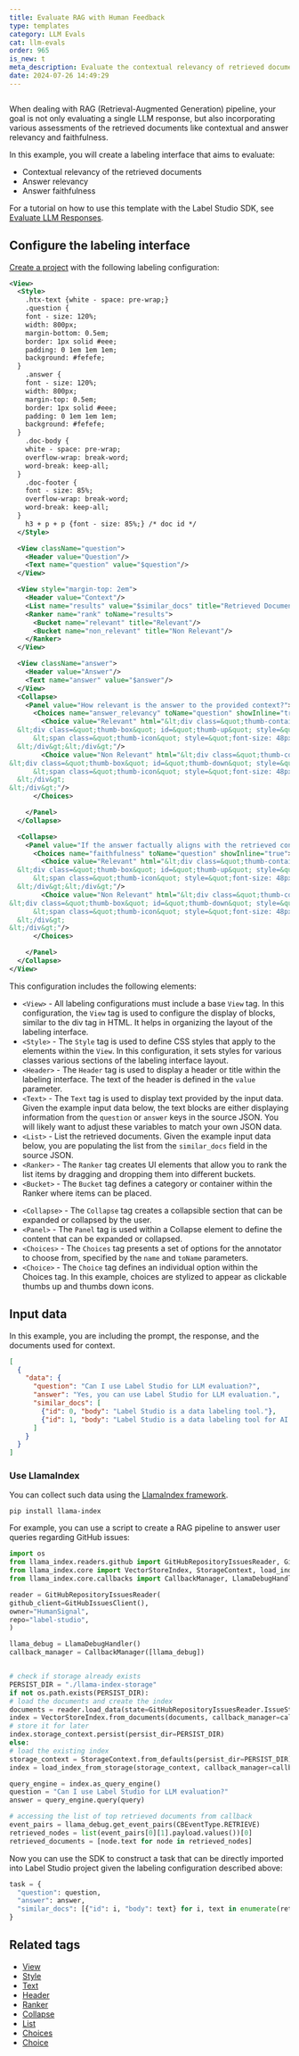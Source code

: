 ```yaml
---
title: Evaluate RAG with Human Feedback
type: templates
category: LLM Evals
cat: llm-evals
order: 965
is_new: t
meta_description: Evaluate the contextual relevancy of retrieved documents and rate the LLM response. 
date: 2024-07-26 14:49:29
---
```


<img src="/images/templates/evaluate-rag-human-feedback.png" alt="" class="gif-border" />

When dealing with RAG (Retrieval-Augmented Generation) pipeline, your goal is not only evaluating a single LLM response, but also incorporating various assessments of the retrieved documents like contextual and answer relevancy and faithfulness.

In this example, you will create a labeling interface that aims to evaluate:

- Contextual relevancy of the retrieved documents
- Answer relevancy
- Answer faithfulness

For a tutorial on how to use this template with the Label Studio SDK, see [Evaluate LLM Responses](https://api.labelstud.io/tutorials/tutorials/evaluate-llm-responses). 

## Configure the labeling interface

[Create a project](/guide/setup_project) with the following labeling configuration:

```xml
<View>
  <Style>
    .htx-text {white - space: pre-wrap;}
    .question {
    font - size: 120%;
    width: 800px;
    margin-bottom: 0.5em;
    border: 1px solid #eee;
    padding: 0 1em 1em 1em;
    background: #fefefe;
  }
    .answer {
    font - size: 120%;
    width: 800px;
    margin-top: 0.5em;
    border: 1px solid #eee;
    padding: 0 1em 1em 1em;
    background: #fefefe;
  }
    .doc-body {
    white - space: pre-wrap;
    overflow-wrap: break-word;
    word-break: keep-all;
  }
    .doc-footer {
    font - size: 85%;
    overflow-wrap: break-word;
    word-break: keep-all;
  }
    h3 + p + p {font - size: 85%;} /* doc id */
  </Style>

  <View className="question">
    <Header value="Question"/>
    <Text name="question" value="$question"/>
  </View>

  <View style="margin-top: 2em">
    <Header value="Context"/>
    <List name="results" value="$similar_docs" title="Retrieved Documents"/>
    <Ranker name="rank" toName="results">
      <Bucket name="relevant" title="Relevant"/>
      <Bucket name="non_relevant" title="Non Relevant"/>
    </Ranker>
  </View>

  <View className="answer">
    <Header value="Answer"/>
    <Text name="answer" value="$answer"/>
  </View>
  <Collapse>
    <Panel value="How relevant is the answer to the provided context?">
      <Choices name="answer_relevancy" toName="question" showInline="true">
        <Choice value="Relevant" html="&lt;div class=&quot;thumb-container&quot; style=&quot;display: flex; gap: 20px;&quot;&gt;
  &lt;div class=&quot;thumb-box&quot; id=&quot;thumb-up&quot; style=&quot;width: 100px; height: 100px; display: flex; align-items: center; justify-content: center; border: 1px solid #ccc; border-radius: 5px; cursor: pointer; transition: background-color 0.3s;&quot;&gt;
      &lt;span class=&quot;thumb-icon&quot; style=&quot;font-size: 48px;&quot;&gt;&amp;#128077;&lt;/span&gt; &lt;!-- Thumbs Up Emoji --&gt;
  &lt;/div&gt;&lt;/div&gt;"/>
        <Choice value="Non Relevant" html="&lt;div class=&quot;thumb-container&quot; style=&quot;display: flex; gap: 20px;&quot;&gt;
&lt;div class=&quot;thumb-box&quot; id=&quot;thumb-down&quot; style=&quot;width: 100px; height: 100px; display: flex; align-items: center; justify-content: center; border: 1px solid #ccc; border-radius: 5px; cursor: pointer; transition: background-color 0.3s;&quot;&gt;
      &lt;span class=&quot;thumb-icon&quot; style=&quot;font-size: 48px;&quot;&gt;&amp;#128078;&lt;/span&gt; &lt;!-- Thumbs Down Emoji --&gt;
  &lt;/div&gt;
&lt;/div&gt;"/>
      </Choices>

    </Panel>
  </Collapse>

  <Collapse>
    <Panel value="If the answer factually aligns with the retrieved context?">
      <Choices name="faithfulness" toName="question" showInline="true">
        <Choice value="Relevant" html="&lt;div class=&quot;thumb-container&quot; style=&quot;display: flex; gap: 20px;&quot;&gt;
  &lt;div class=&quot;thumb-box&quot; id=&quot;thumb-up&quot; style=&quot;width: 100px; height: 100px; display: flex; align-items: center; justify-content: center; border: 1px solid #ccc; border-radius: 5px; cursor: pointer; transition: background-color 0.3s;&quot;&gt;
      &lt;span class=&quot;thumb-icon&quot; style=&quot;font-size: 48px;&quot;&gt;&amp;#128077;&lt;/span&gt; &lt;!-- Thumbs Up Emoji --&gt;
  &lt;/div&gt;&lt;/div&gt;"/>
        <Choice value="Non Relevant" html="&lt;div class=&quot;thumb-container&quot; style=&quot;display: flex; gap: 20px;&quot;&gt;
&lt;div class=&quot;thumb-box&quot; id=&quot;thumb-down&quot; style=&quot;width: 100px; height: 100px; display: flex; align-items: center; justify-content: center; border: 1px solid #ccc; border-radius: 5px; cursor: pointer; transition: background-color 0.3s;&quot;&gt;
      &lt;span class=&quot;thumb-icon&quot; style=&quot;font-size: 48px;&quot;&gt;&amp;#128078;&lt;/span&gt; &lt;!-- Thumbs Down Emoji --&gt;
  &lt;/div&gt;
&lt;/div&gt;"/>
      </Choices>

    </Panel>
  </Collapse>
</View>
```

This configuration includes the following elements:

* `<View>` - All labeling configurations must include a base `View` tag. In this configuration, the `View` tag is used to configure the display of blocks, similar to the div tag in HTML. It helps in organizing the layout of the labeling interface.
* `<Style>` - The `Style` tag is used to define CSS styles that apply to the elements within the `View`. In this configuration, it sets styles for various classes various sections of the labeling interface layout. 
* `<Header>` - The `Header` tag is used to display a header or title within the labeling interface. The text of the header is defined in the `value` parameter. 
* `<Text>` -  The `Text` tag is used to display text provided by the input data. Given the example input data below, the text blocks are either displaying information from the `question` or `answer` keys in the source JSON. You will likely want to adjust these variables to match your own JSON data. 
* `<List>` - List the retrieved documents. Given the example input data below, you are populating the list from the `similar_docs` field in the source JSON. 
* `<Ranker>` - The `Ranker` tag creates UI elements that allow you to rank the list items by dragging and dropping them into different buckets.
* `<Bucket>` - The `Bucket` tag defines a category or container within the Ranker where items can be placed.
- `<Collapse>` - The `Collapse` tag creates a collapsible section that can be expanded or collapsed by the user.
- `<Panel>` - The `Panel` tag is used within a Collapse element to define the content that can be expanded or collapsed.
- `<Choices>` - The `Choices` tag presents a set of options for the annotator to choose from, specified by the `name` and `toName` parameters.
- `<Choice>` - The `Choice` tag defines an individual option within the Choices tag. In this example, choices are stylized to appear as clickable thumbs up and thumbs down icons. 


## Input data

In this example, you are including the prompt, the response, and the documents used for context.  

```json
[
  {
    "data": {
      "question": "Can I use Label Studio for LLM evaluation?",
      "answer": "Yes, you can use Label Studio for LLM evaluation.",
      "similar_docs": [
        {"id": 0, "body": "Label Studio is a data labeling tool."},
        {"id": 1, "body": "Label Studio is a data labeling tool for AI projects."}
      ]
    }
  }
]
```

### Use LlamaIndex

You can collect such data using the [LlamaIndex framework](https://www.llamaindex.ai/).

```
pip install llama-index
```

For example, you can use a script to create a RAG pipeline to answer user queries regarding GitHub issues:

```python
import os
from llama_index.readers.github import GitHubRepositoryIssuesReader, GitHubIssuesClient
from llama_index.core import VectorStoreIndex, StorageContext, load_index_from_storage
from llama_index.core.callbacks import CallbackManager, LlamaDebugHandler, CBEventType

reader = GitHubRepositoryIssuesReader(
github_client=GitHubIssuesClient(),
owner="HumanSignal",
repo="label-studio",
)

llama_debug = LlamaDebugHandler()
callback_manager = CallbackManager([llama_debug])


# check if storage already exists
PERSIST_DIR = "./llama-index-storage"
if not os.path.exists(PERSIST_DIR):
# load the documents and create the index
documents = reader.load_data(state=GitHubRepositoryIssuesReader.IssueState.CLOSED)
index = VectorStoreIndex.from_documents(documents, callback_manager=callback_manager)
# store it for later
index.storage_context.persist(persist_dir=PERSIST_DIR)
else:
# load the existing index
storage_context = StorageContext.from_defaults(persist_dir=PERSIST_DIR)
index = load_index_from_storage(storage_context, callback_manager=callback_manager)

query_engine = index.as_query_engine()
question = "Can I use Label Studio for LLM evaluation?"
answer = query_engine.query(query)

# accessing the list of top retrieved documents from callback
event_pairs = llama_debug.get_event_pairs(CBEventType.RETRIEVE)
retrieved_nodes = list(event_pairs[0][1].payload.values())[0]
retrieved_documents = [node.text for node in retrieved_nodes]
```

Now you can use the SDK to construct a task that can be directly imported into Label Studio project given the labeling configuration described above:

```python
task = {
  "question": question,
  "answer": answer,
  "similar_docs": [{"id": i, "body": text} for i, text in enumerate(retrieved_documents)]
}
```

## Related tags

- [View](/tags/view.html)
- [Style](/tags/style.html)
- [Text](/tags/text.html)
- [Header](/tags/header.html)
- [Ranker](/tags/ranker.html)
- [Collapse](/tags/collapse.html)
- [List](/tags/list.html)
- [Choices](/tags/choices.html)
- [Choice](/tags/choice.html)
